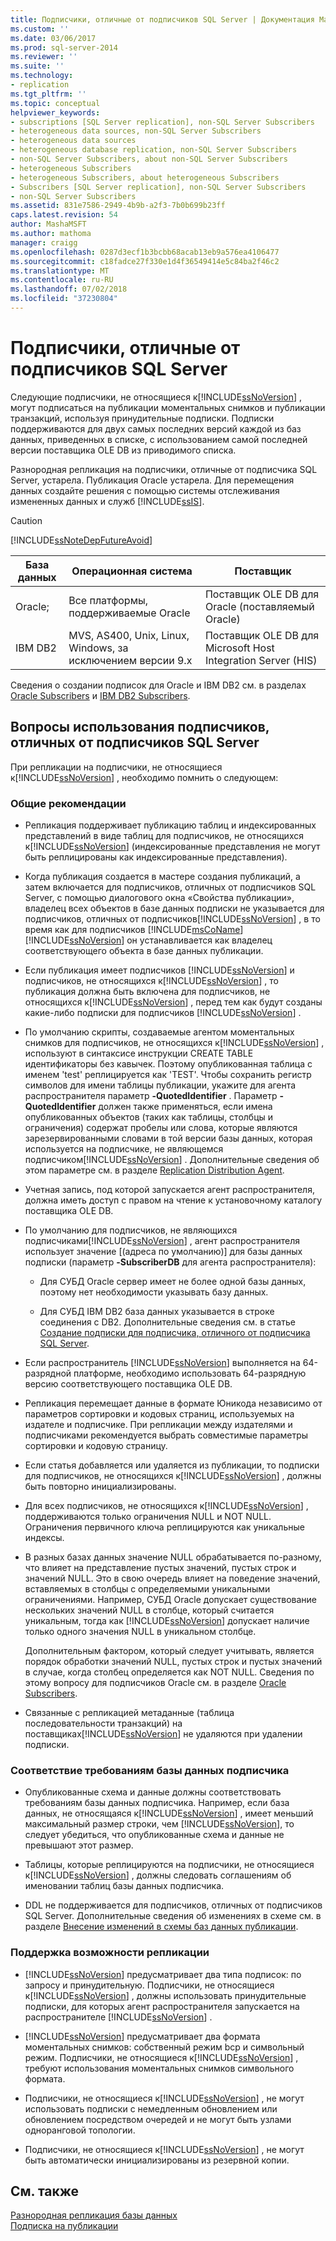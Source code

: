 ```yaml
---
title: Подписчики, отличные от подписчиков SQL Server | Документация Майкрософт
ms.custom: ''
ms.date: 03/06/2017
ms.prod: sql-server-2014
ms.reviewer: ''
ms.suite: ''
ms.technology:
- replication
ms.tgt_pltfrm: ''
ms.topic: conceptual
helpviewer_keywords:
- subscriptions [SQL Server replication], non-SQL Server Subscribers
- heterogeneous data sources, non-SQL Server Subscribers
- heterogeneous data sources
- heterogeneous database replication, non-SQL Server Subscribers
- non-SQL Server Subscribers, about non-SQL Server Subscribers
- heterogeneous Subscribers
- heterogeneous Subscribers, about heterogeneous Subscribers
- Subscribers [SQL Server replication], non-SQL Server Subscribers
- non-SQL Server Subscribers
ms.assetid: 831e7586-2949-4b9b-a2f3-7b0b699b23ff
caps.latest.revision: 54
author: MashaMSFT
ms.author: mathoma
manager: craigg
ms.openlocfilehash: 0287d3ecf1b3bcbb68acab13eb9a576ea4106477
ms.sourcegitcommit: c18fadce27f330e1d4f36549414e5c84ba2f46c2
ms.translationtype: MT
ms.contentlocale: ru-RU
ms.lasthandoff: 07/02/2018
ms.locfileid: "37230804"
---
```

# <a name="non-sql-server-subscribers"></a>Подписчики, отличные от подписчиков SQL Server
  Следующие подписчики, не относящиеся к[!INCLUDE[ssNoVersion](../../../includes/ssnoversion-md.md)] , могут подписаться на публикации моментальных снимков и публикации транзакций, используя принудительные подписки. Подписки поддерживаются для двух самых последних версий каждой из баз данных, приведенных в списке, с использованием самой последней версии поставщика OLE DB из приводимого списка.  
  
 Разнородная репликация на подписчики, отличные от подписчика SQL Server, устарела. Публикация Oracle устарела. Для перемещения данных создайте решения с помощью системы отслеживания измененных данных и служб [!INCLUDE[ssIS](../../../includes/ssis-md.md)].  
  
> [!CAUTION]  
>  [!INCLUDE[ssNoteDepFutureAvoid](../../../includes/ssnotedepfutureavoid-md.md)]  
  
|База данных|Операционная система|Поставщик|  
|--------------|----------------------|--------------|  
|Oracle;|Все платформы, поддерживаемые Oracle|Поставщик OLE DB для Oracle (поставляемый Oracle)|  
|IBM DB2|MVS, AS400, Unix, Linux, Windows, за исключением версии 9.x|Поставщик OLE DB для Microsoft Host Integration Server (HIS)|  
  
 Сведения о создании подписок для Oracle и IBM DB2 см. в разделах [Oracle Subscribers](oracle-subscribers.md) и [IBM DB2 Subscribers](ibm-db2-subscribers.md).  
  
## <a name="considerations-for-non-sql-server-subscribers"></a>Вопросы использования подписчиков, отличных от подписчиков SQL Server  
 При репликации на подписчики, не относящиеся к[!INCLUDE[ssNoVersion](../../../includes/ssnoversion-md.md)] , необходимо помнить о следующем:  
  
### <a name="general-considerations"></a>Общие рекомендации  
  
-   Репликация поддерживает публикацию таблиц и индексированных представлений в виде таблиц для подписчиков, не относящихся к[!INCLUDE[ssNoVersion](../../../includes/ssnoversion-md.md)] (индексированные представления не могут быть реплицированы как индексированные представления).  
  
-   Когда публикация создается в мастере создания публикаций, а затем включается для подписчиков, отличных от подписчиков SQL Server, с помощью диалогового окна «Свойства публикации», владелец всех объектов в базе данных подписки не указывается для подписчиков, отличных от подписчиков[!INCLUDE[ssNoVersion](../../../includes/ssnoversion-md.md)] , в то время как для подписчиков [!INCLUDE[msCoName](../../../includes/msconame-md.md)] [!INCLUDE[ssNoVersion](../../../includes/ssnoversion-md.md)] он устанавливается как владелец соответствующего объекта в базе данных публикации.  
  
-   Если публикация имеет подписчиков [!INCLUDE[ssNoVersion](../../../includes/ssnoversion-md.md)] и подписчиков, не относящихся к[!INCLUDE[ssNoVersion](../../../includes/ssnoversion-md.md)] , то публикация должна быть включена для подписчиков, не относящихся к[!INCLUDE[ssNoVersion](../../../includes/ssnoversion-md.md)] , перед тем как будут созданы какие-либо подписки для подписчиков [!INCLUDE[ssNoVersion](../../../includes/ssnoversion-md.md)] .  
  
-   По умолчанию скрипты, создаваемые агентом моментальных снимков для подписчиков, не относящихся к[!INCLUDE[ssNoVersion](../../../includes/ssnoversion-md.md)] , используют в синтаксисе инструкции CREATE TABLE идентификаторы без кавычек. Поэтому опубликованная таблица с именем 'test' реплицируется как 'TEST'. Чтобы сохранить регистр символов для имени таблицы публикации, укажите для агента распространителя параметр **-QuotedIdentifier** . Параметр **-QuotedIdentifier** должен также применяться, если имена опубликованных объектов (таких как таблицы, столбцы и ограничения) содержат пробелы или слова, которые являются зарезервированными словами в той версии базы данных, которая используется на подписчике, не являющемся подписчиком[!INCLUDE[ssNoVersion](../../../includes/ssnoversion-md.md)] . Дополнительные сведения об этом параметре см. в разделе [Replication Distribution Agent](../agents/replication-distribution-agent.md).  
  
-   Учетная запись, под которой запускается агент распространителя, должна иметь доступ с правом на чтение к установочному каталогу поставщика OLE DB.  
  
-   По умолчанию для подписчиков, не являющихся подписчиками[!INCLUDE[ssNoVersion](../../../includes/ssnoversion-md.md)] , агент распространителя использует значение [(адреса по умолчанию)] для базы данных подписки (параметр **-SubscriberDB** для агента распространителя):  
  
    -   Для СУБД Oracle сервер имеет не более одной базы данных, поэтому нет необходимости указывать базу данных.  
  
    -   Для СУБД IBM DB2 база данных указывается в строке соединения с DB2. Дополнительные сведения см. в статье [Создание подписки для подписчика, отличного от подписчика SQL Server](../create-a-subscription-for-a-non-sql-server-subscriber.md).  
  
-   Если распространитель [!INCLUDE[ssNoVersion](../../../includes/ssnoversion-md.md)] выполняется на 64-разрядной платформе, необходимо использовать 64-разрядную версию соответствующего поставщика OLE DB.  
  
-   Репликация перемещает данные в формате Юникода независимо от параметров сортировки и кодовых страниц, используемых на издателе и подписчике. При репликации между издателями и подписчиками рекомендуется выбрать совместимые параметры сортировки и кодовую страницу.  
  
-   Если статья добавляется или удаляется из публикации, то подписки для подписчиков, не относящихся к[!INCLUDE[ssNoVersion](../../../includes/ssnoversion-md.md)] , должны быть повторно инициализированы.  
  
-   Для всех подписчиков, не относящихся к[!INCLUDE[ssNoVersion](../../../includes/ssnoversion-md.md)] , поддерживаются только ограничения NULL и NOT NULL. Ограничения первичного ключа реплицируются как уникальные индексы.  
  
-   В разных базах данных значение NULL обрабатывается по-разному, что влияет на представление пустых значений, пустых строк и значений NULL. Это в свою очередь влияет на поведение значений, вставляемых в столбцы с определяемыми уникальными ограничениями. Например, СУБД Oracle допускает существование нескольких значений NULL в столбце, который считается уникальным, тогда как [!INCLUDE[ssNoVersion](../../../includes/ssnoversion-md.md)] допускает наличие только одного значения NULL в уникальном столбце.  
  
     Дополнительным фактором, который следует учитывать, является порядок обработки значений NULL, пустых строк и пустых значений в случае, когда столбец определяется как NOT NULL. Сведения по этому вопросу для подписчиков Oracle см. в разделе [Oracle Subscribers](oracle-subscribers.md).  
  
-   Связанные с репликацией метаданные (таблица последовательности транзакций) на поставщиках[!INCLUDE[ssNoVersion](../../../includes/ssnoversion-md.md)] не удаляются при удалении подписки.  
  
### <a name="conforming-to-the-requirements-of-the-subscriber-database"></a>Соответствие требованиям базы данных подписчика  
  
-   Опубликованные схема и данные должны соответствовать требованиям базы данных подписчика. Например, если база данных, не относящаяся к[!INCLUDE[ssNoVersion](../../../includes/ssnoversion-md.md)] , имеет меньший максимальный размер строки, чем [!INCLUDE[ssNoVersion](../../../includes/ssnoversion-md.md)], то следует убедиться, что опубликованные схема и данные не превышают этот размер.  
  
-   Таблицы, которые реплицируются на подписчики, не относящиеся к[!INCLUDE[ssNoVersion](../../../includes/ssnoversion-md.md)] , должны следовать соглашениям об именовании таблиц базы данных подписчика.  
  
-   DDL не поддерживается для подписчиков, отличных от подписчиков SQL Server. Дополнительные сведения об изменениях в схеме см. в разделе [Внесение изменений в схемы баз данных публикации](../publish/make-schema-changes-on-publication-databases.md).  
  
### <a name="replication-feature-support"></a>Поддержка возможности репликации  
  
-   [!INCLUDE[ssNoVersion](../../../includes/ssnoversion-md.md)] предусматривает два типа подписок: по запросу и принудительную. Подписчики, не относящиеся к[!INCLUDE[ssNoVersion](../../../includes/ssnoversion-md.md)] , должны использовать принудительные подписки, для которых агент распространителя запускается на распространителе [!INCLUDE[ssNoVersion](../../../includes/ssnoversion-md.md)] .  
  
-   [!INCLUDE[ssNoVersion](../../../includes/ssnoversion-md.md)] предусматривает два формата моментальных снимков: собственный режим bcp и символьный режим. Подписчики, не относящиеся к[!INCLUDE[ssNoVersion](../../../includes/ssnoversion-md.md)] , требуют использования моментальных снимков символьного формата.  
  
-   Подписчики, не относящиеся к[!INCLUDE[ssNoVersion](../../../includes/ssnoversion-md.md)] , не могут использовать подписки с немедленным обновлением или обновлением посредством очередей и не могут быть узлами одноранговой топологии.  
  
-   Подписчики, не относящиеся к[!INCLUDE[ssNoVersion](../../../includes/ssnoversion-md.md)] , не могут быть автоматически инициализированы из резервной копии.  
  
## <a name="see-also"></a>См. также  
 [Разнородная репликация базы данных](heterogeneous-database-replication.md)   
 [Подписка на публикации](../subscribe-to-publications.md)  
  
  
